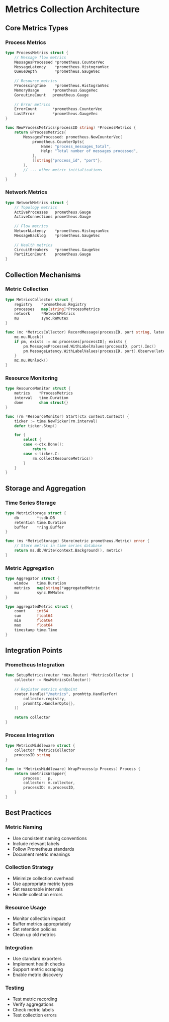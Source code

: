 # Metrics Collection Architecture

## Core Metrics Types

### Process Metrics
```go
type ProcessMetrics struct {
    // Message flow metrics
    MessagesProcessed *prometheus.CounterVec
    MessageLatency    *prometheus.HistogramVec
    QueueDepth        *prometheus.GaugeVec
    
    // Resource metrics
    ProcessingTime    *prometheus.HistogramVec
    MemoryUsage      *prometheus.GaugeVec
    GoroutineCount   prometheus.Gauge
    
    // Error metrics
    ErrorCount       *prometheus.CounterVec
    LastError        *prometheus.GaugeVec
}

func NewProcessMetrics(processID string) *ProcessMetrics {
    return &ProcessMetrics{
        MessagesProcessed: prometheus.NewCounterVec(
            prometheus.CounterOpts{
                Name: "process_messages_total",
                Help: "Total number of messages processed",
            },
            []string{"process_id", "port"},
        ),
        // ... other metric initializations
    }
}
```

### Network Metrics
```go
type NetworkMetrics struct {
    // Topology metrics
    ActiveProcesses   prometheus.Gauge
    ActiveConnections prometheus.Gauge
    
    // Flow metrics
    NetworkLatency    *prometheus.HistogramVec
    MessageBacklog    *prometheus.GaugeVec
    
    // Health metrics
    CircuitBreakers   *prometheus.GaugeVec
    PartitionCount    prometheus.Gauge
}
```

## Collection Mechanisms

### Metric Collection
```go
type MetricsCollector struct {
    registry    *prometheus.Registry
    processes   map[string]*ProcessMetrics
    network     *NetworkMetrics
    mu          sync.RWMutex
}

func (mc *MetricsCollector) RecordMessage(processID, port string, latency time.Duration) {
    mc.mu.RLock()
    if pm, exists := mc.processes[processID]; exists {
        pm.MessagesProcessed.WithLabelValues(processID, port).Inc()
        pm.MessageLatency.WithLabelValues(processID, port).Observe(latency.Seconds())
    }
    mc.mu.RUnlock()
}
```

### Resource Monitoring
```go
type ResourceMonitor struct {
    metrics    *ProcessMetrics
    interval   time.Duration
    done       chan struct{}
}

func (rm *ResourceMonitor) Start(ctx context.Context) {
    ticker := time.NewTicker(rm.interval)
    defer ticker.Stop()

    for {
        select {
        case <-ctx.Done():
            return
        case <-ticker.C:
            rm.collectResourceMetrics()
        }
    }
}
```

## Storage and Aggregation

### Time Series Storage
```go
type MetricStorage struct {
    db        *tsdb.DB
    retention time.Duration
    buffer    *ring.Buffer
}

func (ms *MetricStorage) Store(metric prometheus.Metric) error {
    // Store metric in time series database
    return ms.db.Write(context.Background(), metric)
}
```

### Metric Aggregation
```go
type Aggregator struct {
    window    time.Duration
    metrics   map[string]*aggregatedMetric
    mu        sync.RWMutex
}

type aggregatedMetric struct {
    count     int64
    sum       float64
    min       float64
    max       float64
    timestamp time.Time
}
```

## Integration Points

### Prometheus Integration
```go
func SetupMetrics(router *mux.Router) *MetricsCollector {
    collector := NewMetricsCollector()
    
    // Register metrics endpoint
    router.Handle("/metrics", promhttp.HandlerFor(
        collector.registry,
        promhttp.HandlerOpts{},
    ))
    
    return collector
}
```

### Process Integration
```go
type MetricsMiddleware struct {
    collector *MetricsCollector
    processID string
}

func (m *MetricsMiddleware) WrapProcess(p Process) Process {
    return &metricsWrapper{
        process:   p,
        collector: m.collector,
        processID: m.processID,
    }
}
```

## Best Practices

### Metric Naming
- Use consistent naming conventions
- Include relevant labels
- Follow Prometheus standards
- Document metric meanings

### Collection Strategy
- Minimize collection overhead
- Use appropriate metric types
- Set reasonable intervals
- Handle collection errors

### Resource Usage
- Monitor collection impact
- Buffer metrics appropriately
- Set retention policies
- Clean up old metrics

### Integration
- Use standard exporters
- Implement health checks
- Support metric scraping
- Enable metric discovery

### Testing
- Test metric recording
- Verify aggregations
- Check metric labels
- Test collection errors